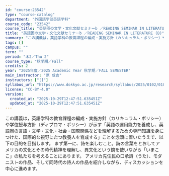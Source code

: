 ```yaml
---
id: "course:23542"
type: "course-catalog"
department: "外国語学部英語学科"
course_code: "23542"
course_title: "英語圏の文学・文化文献セミナーb ／READING SEMINAR IN LITERATURE (B)"
title: "英語圏の文学・文化文献セミナーb ／READING SEMINAR IN LITERATURE (B)"
summary: "この講義は，英語学科の教育課程の編成・実施方針（カリキュラム・ポリシー）や学位授与方針（ディプロマ・ポリシー）が示す「英語の運用能力を養成し、英語圏の言語・文学・文化・社会・国際関係などを理解するための専門知識を身につけた、国際的な視野にた…"
tags: []
campus: ""
term: ""
period: "木2／Thu 2"
course_type: "秋学期／Fall"
credits: 2
year: "2025年度／2025 Academic Year 秋学期／FALL SEMESTER"
main_instructor: "原 成吉"
instructors: ["[]"]
syllabus_url: "https://www.dokkyo.ac.jp/research/syllabus/2025/0102/0102_23542_ja_JP.html"
license: "CC-BY-4.0"
version:
  created_at: "2025-10-29T12:47:51.635451Z"
  updated_at: "2025-10-29T12:47:51.635451Z"
---
```

この講義は，英語学科の教育課程の編成・実施方針（カリキュラム・ポリシー）や学位授与方針（ディプロマ・ポリシー）が示す「英語の運用能力を養成し、英語圏の言語・文学・文化・社会・国際関係などを理解するための専門知識を身につけた、国際的な視野にたつ教養人を育成する」ことを念頭に置いたうえで、以下の目的を目指します。 まず第一に、詩を楽しむこと。詩の言葉をとおしてアメリカの文化とその時代精神を理解し、異文化という鏡を使いながら「いまここ」の私たちを考えることにあります。 アメリカ先住民の口承詩（うた）、モダニストの作品、そして同時代の詩人の作品を紹介しながら、ディスカッションを中心に進めます。

